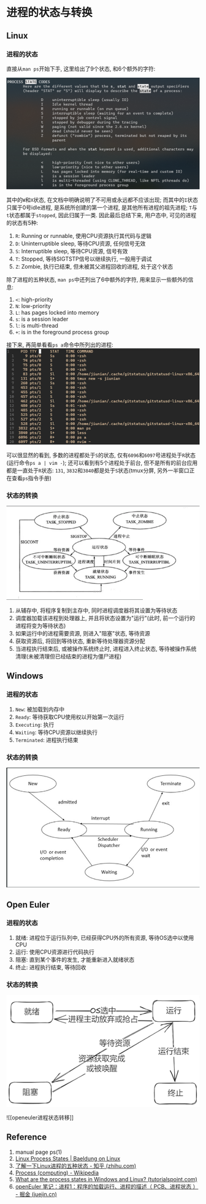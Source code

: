 # 进程的状态与转换

## Linux

### 进程的状态

直接从`man ps`开始下手, 这里给出了9个状态, 和6个额外的字符: 

![image-20230921112311831](https://raw.githubusercontent.com/alwaysmissin/picgo/main/image-20230921112311831.png)

其中的`W`和`X`状态, 在文档中明确说明了不可用或永远都不应该出现; 而其中的`I`状态只属于0号idle进程, 是系统所创建的第一个进程, 是其他所有进程的祖先进程; `T`与`t`状态都属于`stopped`, 因此归属于一类. 因此最后总结下来, 用户态中, 可见的进程的状态有5种:

1. `R`: Running or runnable, 使用CPU资源执行其代码与逻辑
2. `D`: Uninterruptible sleep, 等待CPU资源, 任何信号无效
3. `S`: Interruptible sleep, 等待CPU资源, 信号有效
4. `T`: Stopped, 等待SIGTSTP信号以继续执行, 一般用于调试
5. `Z`: Zombie, 执行已结束, 但未被其父进程回收的进程, 处于这个状态

除了进程的五种状态, `man ps`中还列出了6中额外的字符, 用来显示一些额外的信息:

1. `<`: high-priority
2. `N`: low-priority
3. `L`: has pages locked into memory
4. `s`: is a session leader
5. `l`: is multi-thread
6. `+`: is in the foreground process group

接下来, 再简单看看`ps a`命令中所列出的进程: ![image-20230921113900910](https://raw.githubusercontent.com/alwaysmissin/picgo/main/image-20230921113900910.png)

可以很显然的看到, 多数的进程都处于`S`的状态, 仅有`6096`和`6097`号进程处于`R`状态(运行命令`ps a | vim -`); 还可以看到有5个进程处于前台, 但不是所有的前台应用都是一直处于`R`状态: `131`, `3832`和`3840`都是处于`S`状态(tmux分屏, 另外一半窗口正在查看`ps`指令手册)

### 状态的转换

![image-20230921160426406](https://raw.githubusercontent.com/alwaysmissin/picgo/main/image-20230921160426406.png)

1. 从辅存中, 将程序复制到主存中, 同时进程调度器将其设置为等待状态
2. 调度器加载该进程到处理器上, 并且将状态设置为"运行"(此时, 前一个运行的进程将变为等待状态)
3. 如果运行中的进程需要资源, 则进入"阻塞"状态, 等待资源
4. 获取资源后, 将回到等待状态, 重新等待处理器资源分配
5. 当进程执行结束后, 或被操作系统终止时, 进程进入终止状态, 等待被操作系统清理(未被清理但已经结束的进程为僵尸进程)

## Windows

### 进程的状态

1. `New`: 被加载到内存中
2. `Ready`: 等待获取CPU使用权以开始第一次运行
3. `Executing`: 执行
4. `Waiting`: 等待CPU资源以继续执行
5. `Terminated`: 进程执行结束

### 状态的转换

![image-20230921171216718](https://raw.githubusercontent.com/alwaysmissin/picgo/main/image-20230921171216718.png)

## Open Euler

### 进程的状态

1. 就绪: 进程位于运行队列中, 已经获得CPU外的所有资源, 等待OS选中以使用CPU
2. 运行: 使用CPU资源进行代码执行
3. 阻塞: 直到某个事件的发生, 才能重新进入就绪状态
4. 终止: 进程执行结束, 等待回收

### 状态的转换

![image-20230925234200061](https://raw.githubusercontent.com/alwaysmissin/picgo/main/image-20230925234200061.png)

![[openeuler进程状态转移]]
## Reference

1. manual page ps(1)
2. [Linux Process States | Baeldung on Linux](https://www.baeldung.com/linux/process-states)
2. [了解一下Linux进程的五种状态 - 知乎 (zhihu.com)](https://zhuanlan.zhihu.com/p/343806496)
2. [Process (computing) - Wikipedia](https://en.wikipedia.org/wiki/Process_(computing))
2. [What are the process states in Windows and Linux? (tutorialspoint.com)](https://www.tutorialspoint.com/what-are-the-process-states-in-windows-and-linux)
2. [openEuler 笔记：进程1：程序的加载运行、进程的描述（ PCB、进程状态 ） - 掘金 (juejin.cn)](https://juejin.cn/post/6915755440718479368)